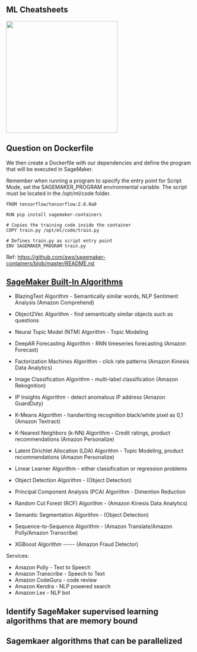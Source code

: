 ## ML Cheatsheets

<img src="https://www.google.com/url?sa=i&url=https%3A%2F%2Fwww.mathworks.com%2Fhelp%2Fstats%2Fmachine-learning-in-matlab.html&psig=AOvVaw3wR5LZh7UXAJjPipF6tajB&ust=1587698338171000&source=images&cd=vfe&ved=0CAIQjRxqFwoTCKib067L_egCFQAAAAAdAAAAABAX" height="300" />

## Question on Dockerfile

We then create a Dockerfile with our dependencies and define the program that will be executed in SageMaker.

Remember when running a program to specify the entry point for Script Mode, set the SAGEMAKER_PROGRAM environmental variable. The script must be located in the /opt/ml/code folder.

```
FROM tensorflow/tensorflow:2.0.0a0

RUN pip install sagemaker-containers

# Copies the training code inside the container
COPY train.py /opt/ml/code/train.py

# Defines train.py as script entry point
ENV SAGEMAKER_PROGRAM train.py

```

Ref: https://github.com/aws/sagemaker-containers/blob/master/README.rst

## [SageMaker Built-In Algorithms](https://docs.aws.amazon.com/sagemaker/latest/dg/algos.html)

- BlazingText Algorithm - Semantically similar words, NLP Sentiment Analysis (Amazon Comprehend)
- Object2Vec Algorithm - find semantically similar objects such as questions
- Neural Topic Model (NTM) Algorithm - Topic Modeling

- DeepAR Forecasting Algorithm - RNN timeseries forecasting (Amazon Forecast)
- Factorization Machines Algorithm - click rate patterns (Amazon Kinesis Data Analytics)
- Image Classification Algorithm - multi-label classification (Amazon Rekognition)
- IP Insights Algorithm - detect anomalous IP address (Amazon GuardDuty)
- K-Means Algorithm - handwriting recognition black/white pixel as 0,1 (Amazon Textract)
- K-Nearest Neighbors (k-NN) Algorithm - Credit ratings, product recommendations (Amazon Personalize)
- Latent Dirichlet Allocation (LDA) Algorithm - Topic Modeling, product recommendations (Amazon Personalize)
- Linear Learner Algorithm - either classification or regression problems
- Object Detection Algorithm - (Object Detection)
- Principal Component Analysis (PCA) Algorithm - Dimention Reduction
- Random Cut Forest (RCF) Algorithm - (Amazon Kinesis Data Analytics)
- Semantic Segmentation Algorithm -  (Object Detection)
- Sequence-to-Sequence Algorithm - (Amazon Translate/Amazon Polly/Amazon Transcribe)
- XGBoost Algorithm ----- (Amazon Fraud Detector)

Services:
- Amazon Polly - Text to Speech
- Amazon Transcribe - Speech to Text
- Amazon CodeGuru - code review
- Amazon Kendra - NLP powered search
- Amazon Lex - NLP bot


## Identify SageMaker supervised learning algorithms that are memory bound

## Sagemkaer algorithms that can be parallelized